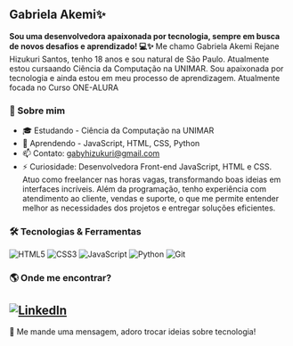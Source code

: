 ## Gabriela Akemi✨

**Sou uma desenvolvedora apaixonada por tecnologia, sempre em busca de novos desafios e aprendizado! 💻✨**
Me chamo Gabriela Akemi Rejane Hizukuri Santos, tenho 18 anos e sou natural de São Paulo. Atualmente estou cursaando Ciência da Computação na UNIMAR. Sou apaixonada por tecnologia e ainda estou em meu processo de aprendizagem. Atualmente focada no Curso ONE-ALURA

### 🚀 Sobre mim
- 🎓 Estudando - Ciência da Computação na UNIMAR
- 🌱 Aprendendo - JavaScript, HTML, CSS, Python
- 📫 Contato: gabyhizukuri@gmail.com
- ⚡ Curiosidade: Desenvolvedora Front-end JavaScript, HTML e CSS. Atuo como freelancer nas horas vagas, transformando boas ideias em interfaces incríveis. Além da programação, tenho experiência com atendimento ao cliente, vendas e suporte, o que me permite entender melhor as necessidades dos projetos e entregar soluções eficientes. 

### 🛠️ Tecnologias & Ferramentas
![HTML5](https://img.shields.io/badge/HTML5-E34F26?style=flat-square&logo=html5&logoColor=white)
![CSS3](https://img.shields.io/badge/CSS3-1572B6?style=flat-square&logo=css3&logoColor=white)
![JavaScript](https://img.shields.io/badge/JavaScript-F7DF1E?style=flat-square&logo=javascript&logoColor=black)
![Python](https://img.shields.io/badge/Python-3776AB?style=flat-square&logo=python&logoColor=white)
![Git](https://img.shields.io/badge/Git-F05032?style=flat-square&logo=git&logoColor=white)


### 🌎 Onde me encontrar?
[![LinkedIn](https://img.shields.io/badge/LinkedIn-0077B5?style=flat-square&logo=linkedin&logoColor=white)](https://www.linkedin.com/in/gabriela-akemi/)
---
💬 Me mande uma mensagem, adoro trocar ideias sobre tecnologia!
